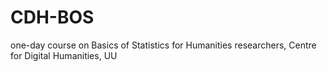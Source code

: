 # CDH-BOS
one-day course on Basics of Statistics for Humanities researchers, Centre for Digital Humanities, UU

